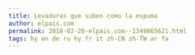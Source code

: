 ```yaml
---
title: Levaduras que suben como la espuma
author: elpais.com
permalink: 2018-02-26-elpais.com--1349865621.html
tags: hy en de ru hy fr it zh-CN zh-TW ar fa
---
```


